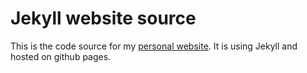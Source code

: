 # Jekyll website source

This is the code source for my [personal website](http://romain.pechayre.me). It is using Jekyll and hosted on github pages.
